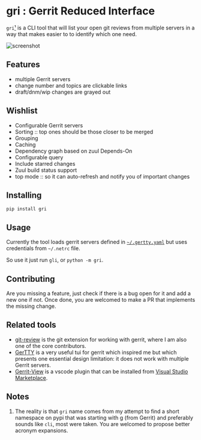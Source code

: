 # gri : Gerrit Reduced Interface

`gri`[¹](#f11) is a CLI tool that will list your open git reviews from multiple servers
in a way that makes easier to to identify which one need.

![screenshot](https://repository-images.githubusercontent.com/205845628/4a76fd00-ce23-11e9-8d12-162184df41c5)

## Features
* multiple Gerrit servers
* change number and topics are clickable links
* draft/dnm/wip changes are grayed out

## Wishlist

* Configurable Gerrit servers
* Sorting :: top ones should be those closer to be merged
* Grouping
* Caching
* Dependency graph based on zuul Depends-On
* Configurable query
* Include starred changes
* Zuul build status support
* top mode :: so it can auto-refresh and notify you of important changes

## Installing
```
pip install gri
```

## Usage
Currently the tool loads gerrit servers defined in [`~/.gertty.yaml`][1] but
uses credentials from `~/.netrc` file.

So use it just run `gli`, or `python -m gri`.

## Contributing
Are you missing a feature, just check if there is a bug open for it and add
a new one if not. Once done, you are welcomed to make a PR that implements
the missing change.

## Related tools
* [git-review][3] is the git extension for working with gerrit, where I am also
one of the core contributors.
* [GerTTY](https://github.com/openstack/gertty) is a very useful tui for gerrit
which inspired me but which presents one essential design limitation: it does
not work with multiple Gerrit servers.
* [Gerrit-View](https://github.com/Gruntfuggly/gerrit-view) is a vscode plugin
that can be installed from [Visual Studio Marketplace][2].

## Notes
1. <span id="f1"></span> The reality is that `gri` name comes from my attempt to
find a short namespace on pypi that was starting with g (from Gerrit) and
preferably sounds like `cli`, most were taken. You are welcomed to propose
better acronym expansions.

[1]: https://github.com/openstack/gertty/tree/master/examples
[2]: https://marketplace.visualstudio.com/items?itemName=Gruntfuggly.gerrit-view
[3]: https://docs.openstack.org/infra/git-review/
